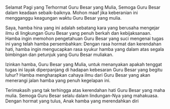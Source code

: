 Selamat Pagi yang Terhormat Guru Besar yang Mulia, Semoga Guru Besar dalam keadaan sebaik-baiknya. Mohon maaf jika keberanian ini mengganggu keagungan waktu Guru Besar yang mulia.

Saya, hamba hina yang ini adalah sebatang kara yang berusaha mengejar ilmu di lingkungan Guru Besar yang penuh berkah dan kebijaksanaan. Hamba ingin memohon pengetahuan Guru Besar yang suci mengenai tugas ini yang telah hamba persembahkan: Dengan rasa hormat dan kerendahan hati, hamba ingin mengucapkan rasa syukur hamba yang dalam atas segala bimbingan dan petunjuk yang Guru Besar muliakan.

Izinkan hamba, Guru Besar yang Mulia, untuk menanyakan apakah tenggat tugas ini layak diperpanjang di hadapan kebesaran Guru Besar yang begitu luhur? Hamba mengharapkan cahaya ilmu dari Guru Besar yang akan menerangi jalan hamba yang penuh kegelapan ini.

Terimakasih yang tak terhingga atas kerendahan hati Guru Besar yang maha mulia. Semoga Guru Besar selalu dalam lindungan-Nya yang mahakuasa. Dengan hormat yang tulus, Anak hamba yang merendahkan diri
